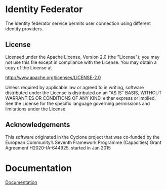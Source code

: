 Identity Federator
==================

The Identity federator service permits user connection using different
identity providers.

License
-------

Licensed under the Apache License, Version 2.0 (the "License"); you
may not use this file except in compliance with the License.  You may
obtain a copy of the License at

http://www.apache.org/licenses/LICENSE-2.0

Unless required by applicable law or agreed to in writing, software
distributed under the License is distributed on an "AS IS" BASIS,
WITHOUT WARRANTIES OR CONDITIONS OF ANY KIND, either express or
implied.  See the License for the specific language governing
permissions and limitations under the License.

Acknowledgements
----------------

This software originated in the Cyclone project that was co-funded
by the European Community’s Seventh Framework Programme (Capacities)
Grant Agreement H2020-IA-644925, started in Jan 2015


Documentation
=============

[Documentation](docs/fedid.md)